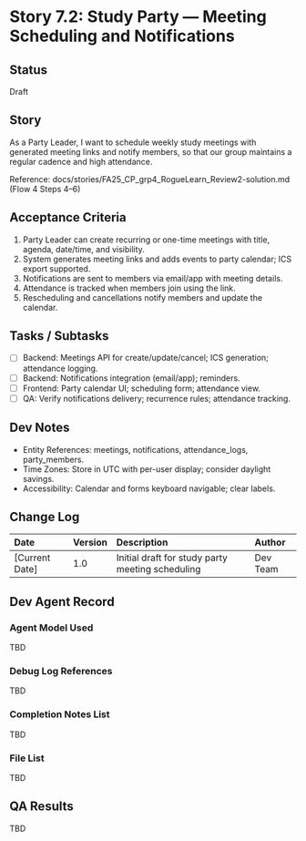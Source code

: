 # Story 7.2: Study Party — Meeting Scheduling and Notifications

## Status

Draft

## Story

As a Party Leader, I want to schedule weekly study meetings with generated meeting links and notify members, so that our group maintains a regular cadence and high attendance.

Reference: docs/stories/FA25_CP_grp4_RogueLearn_Review2-solution.md (Flow 4 Steps 4–6)

## Acceptance Criteria

1. Party Leader can create recurring or one-time meetings with title, agenda, date/time, and visibility.
2. System generates meeting links and adds events to party calendar; ICS export supported.
3. Notifications are sent to members via email/app with meeting details.
4. Attendance is tracked when members join using the link.
5. Rescheduling and cancellations notify members and update the calendar.

## Tasks / Subtasks

- [ ] Backend: Meetings API for create/update/cancel; ICS generation; attendance logging.
- [ ] Backend: Notifications integration (email/app); reminders.
- [ ] Frontend: Party calendar UI; scheduling form; attendance view.
- [ ] QA: Verify notifications delivery; recurrence rules; attendance tracking.

## Dev Notes

- Entity References: meetings, notifications, attendance_logs, party_members.
- Time Zones: Store in UTC with per-user display; consider daylight savings.
- Accessibility: Calendar and forms keyboard navigable; clear labels.

## Change Log

| Date | Version | Description | Author |
| :--- | :--- | :--- | :--- |
| [Current Date] | 1.0 | Initial draft for study party meeting scheduling | Dev Team |

## Dev Agent Record

### Agent Model Used
TBD

### Debug Log References
TBD

### Completion Notes List
TBD

### File List
TBD

## QA Results
TBD